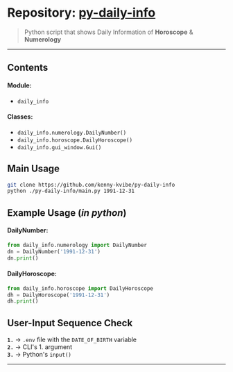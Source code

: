 # Repository: [py-daily-info](https://github.com/kenny-kvibe/py-daily-info/)

> Python script that shows Daily Information of **Horoscope** & **Numerology**

-------------------------------------------------------------------------------

## Contents

#### Module:

- `daily_info`

#### Classes:

- `daily_info.numerology.DailyNumber()`
- `daily_info.horoscope.DailyHoroscope()`
- `daily_info.gui_window.Gui()`

## Main Usage

```sh
git clone https://github.com/kenny-kvibe/py-daily-info
python ./py-daily-info/main.py 1991-12-31
```

## Example Usage (*in python*)

#### DailyNumber:

```py
from daily_info.numerology import DailyNumber
dn = DailyNumber('1991-12-31')
dn.print()
```

#### DailyHoroscope:

```py
from daily_info.horoscope import DailyHoroscope
dh = DailyHoroscope('1991-12-31')
dh.print()
```

## User-Input Sequence Check

**`1.`** &rarr;  `.env` file with the `DATE_OF_BIRTH` variable<br>
**`2.`** &rarr;  CLI's 1. argument<br>
**`3.`** &rarr;  Python's `input()`

-------------------------------------------------------------------------------
